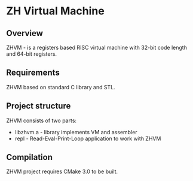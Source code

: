 ZH Virtual Machine
==================

Overview
--------

ZHVM - is a registers based RISC virtual machine with 32-bit code length
and 64-bit registers.


Requirements
------------

ZHVM based on standard C library and STL.

Project structure
-----------------

ZHVM consists of two parts:

* libzhvm.a - library implements VM and assembler
* repl - Read-Eval-Print-Loop application to work with ZHVM 

Compilation
-----------

ZHVM project requires CMake 3.0 to be built.
